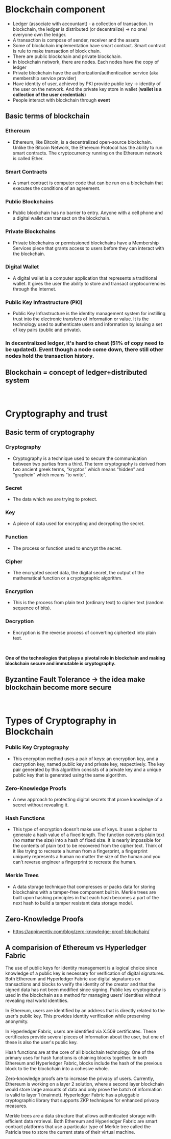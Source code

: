 # **Blockchain component**

- Ledger (associate with accountant) - a collection of transaction. In blockchain, the ledger is distributed (or decentralize) -> no one/ everyone own the ledger.
- A transaction is compose of sender, receiver and the assets
- Some of blockchain implementation have smart contract. Smart contract is rule to make transaction of block chain.
- There are public blockchain and private blockchain.
- In blockchain network, there are nodes. Each nodes have the copy of ledger
- Private blockchain have the authorization/authentication service (aka membership service provider)
- Have identity of user, achieved by PKI provide public key -> identity of the user on the network. And the private key store in wallet (**wallet is a collection of the user credentials**)
- People interact with blockchain through **event**

## **Basic terms of blockchain**
### Ethereum
- Ethereum, like Bitcoin, is a decentralized open-source blockchain. Unlike the Bitcoin Network, the Ethereum Protocol has the ability to run smart contracts. The cryptocurrency running on the Ethereum network is called Ether.
### Smart Contracts
- A smart contract is computer code that can be run on a blockchain that executes the conditions of an agreement.
### Public Blockchains
- Public blockchain has no barrier to entry. Anyone with a cell phone and a digital wallet can transact on the blockchain.
### Private Blockchains
- Private blockchains or permissioned blockchains have a Membership Services piece that grants access to users before they can interact with the blockchain.
### Digital Wallet
- A digital wallet is a computer application that represents a traditional wallet. It gives the user the ability to store and transact cryptocurrencies through the Internet.
### Public Key Infrastructure (PKI)
- Public Key Infrastructure is the identity management system for instilling trust into the electronic transfers of information or value. It is the technology used to authenticate users and information by issuing a set of key pairs (public and private).

### **In decentralized ledger, it's hard to cheat (51% of copy need to be updated). Event though a node come down, there still other nodes hold the transaction history**.

## **Blockchain = concept of ledger+distributed system**

<br>

# **Cryptography and trust**

## **Basic term of cryptography**
### Cryptography
- Cryptography is a technique used to secure the communication between two parties from a third. The term cryptography is derived from two ancient greek terms, “kryptos” which means “hidden” and “graphein” which means “to write”.
### Secret
- The data which we are trying to protect.
### Key
- A piece of data used for encrypting and decrypting the secret.
### Function
- The process or function used to encrypt the secret.
### Cipher
- The encrypted secret data, the digital secret, the output of the mathematical function or a cryptographic algorithm.
### Encryption
- This is the process from plain text (ordinary text) to cipher text (random sequence of bits).
### Decryption
- Encryption is the reverse process of converting ciphertext into plain text.
<br> 

**One of the technologies that plays a pivotal role in blockchain and making blockchain secure and immutable is cryptography.**

## **Byzantine Fault Tolerance -> the idea make blockchain become more secure**

<br>

# Types of Cryptography in Blockchain

### Public Key Cryptography
- This encryption method uses a pair of keys: an encryption key, and a decryption key, named public key and private key, respectively. The key pair generated by this algorithm consists of a private key and a unique public key that is generated using the same algorithm.
### Zero-Knowledge Proofs
- A new approach to protecting digital secrets that prove knowledge of a secret without revealing it.
### Hash Functions
- This type of encryption doesn’t make use of keys. It uses a cipher to generate a hash value of a fixed length. The function converts plain text (no matter the size) into a hash of fixed size. It is nearly impossible for the contents of plain text to be recovered from the cipher text. Think of it like trying to recreate a human from a fingerprint, a fingerprint uniquely represents a human no matter the size of the human and you can’t reverse engineer a fingerprint to recreate the human.
### Merkle Trees
- A data storage technique that compresses or packs data for storing blockchains with a tamper-free component built in. Merkle trees are built upon hashing principles in that each hash becomes a part of the next hash to build a tamper resistant data storage model.


## **Zero-Knowledge Proofs** 
- https://appinventiv.com/blog/zero-knowledge-proof-blockchain/

## A comparision of Ethereum vs Hyperledger Fabric

The use of public keys for identity management is a logical choice since knowledge of a public key is necessary for verification of digital signatures. Both Ethereum and Hyperledger Fabric use digital signatures on transactions and blocks to verify the identity of the creator and that the signed data has not been modified since signing. Public key cryptography is used in the blockchain as a method for managing users’ identities without revealing real world identities.

In Ethereum, users are identified by an address that is directly related to the user's public key. This provides identity verification while preserving anonymity.

In Hyperledger Fabric, users are identified via X.509 certificates. These certificates provide several pieces of information about the user, but one of these is also the user's public key.

Hash functions are at the core of all blockchain technology. One of the primary uses for hash functions is chaining blocks together. In both Ethereum and Hyperledger Fabric, blocks include the hash of the previous block to tie the blockchain into a cohesive whole.

Zero-knowledge proofs are to increase the privacy of users. Currently, Ethereum is working on a layer 2 solution, where a second layer blockchain would store large amounts of data and only prove the batch of information is valid to layer 1 (mainnet). Hyperledger Fabric has a pluggable cryptographic library that supports ZKP techniques for enhanced privacy measures.

Merkle trees are a data structure that allows authenticated storage with efficient data retrieval. Both Ethereum and Hyperledger Fabric are smart contract platforms that use a particular type of Merkle tree called the Patricia tree to store the current state of their virtual machine.

 


